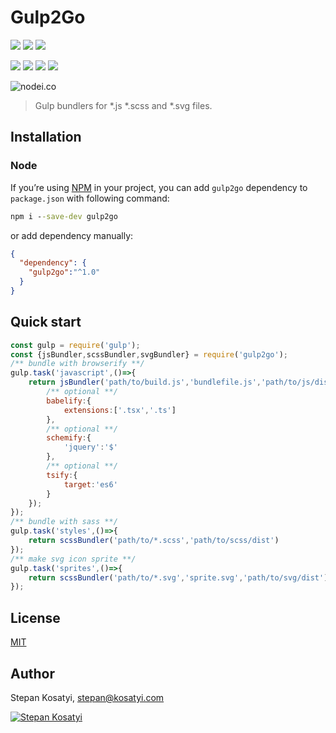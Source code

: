 # Gulp2Go

[![](https://img.shields.io/github/issues/kosatyi/gulp2go)](https://github.com/kosatyi/gulp2go/issues)
[![](https://img.shields.io/github/forks/kosatyi/gulp2go)](https://github.com/kosatyi/gulp2go)
[![](https://img.shields.io/github/stars/kosatyi/gulp2go)](https://github.com/kosatyi/gulp2go)

[![](https://img.shields.io/npm/v/gulp2go)](https://www.npmjs.com/package/gulp2go)
[![](https://img.shields.io/npm/dt/gulp2go)](https://www.npmjs.com/package/gulp2go)
[![](https://img.shields.io/github/license/kosatyi/gulp2go)](https://github.com/kosatyi/gulp2go/blob/master/LICENSE)
[![](https://img.shields.io/badge/official-website-green)](https://kosatyi.com/gulp2go/)

![nodei.co](https://nodei.co/npm/gulp2go.png?downloads=true&downloadRank=true&stars=true)

> Gulp bundlers for *.js *.scss and *.svg files.

## Installation

### Node

If you’re using [NPM](https://npmjs.com/) in your project, you can add `gulp2go` dependency to `package.json`
with following command:

```cmd
npm i --save-dev gulp2go
```

or add dependency manually:

```json
{
  "dependency": {
    "gulp2go":"^1.0"
  }
}
```

## Quick start

```javascript
const gulp = require('gulp');
const {jsBundler,scssBundler,svgBundler} = require('gulp2go');
/** bundle with browserify **/
gulp.task('javascript',()=>{
    return jsBundler('path/to/build.js','bundlefile.js','path/to/js/dist',{
        /** optional **/
        babelify:{
            extensions:['.tsx','.ts']
        },
        /** optional **/
        schemify:{
            'jquery':'$'
        },
        /** optional **/
        tsify:{
            target:'es6'
        }
    });
});
/** bundle with sass **/
gulp.task('styles',()=>{
    return scssBundler('path/to/*.scss','path/to/scss/dist')
});
/** make svg icon sprite **/
gulp.task('sprites',()=>{
    return scssBundler('path/to/*.svg','sprite.svg','path/to/svg/dist');
});
```

## License

[MIT](https://github.com/kosatyi/gulp2go/blob/HEAD/LICENSE)

## Author

Stepan Kosatyi, stepan@kosatyi.com

[![Stepan Kosatyi](https://img.shields.io/badge/stepan-kosatyi-purple.svg)](https://kosatyi.com/)


